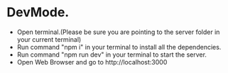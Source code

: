 # DevMode.

- Open terminal.(Please be sure you are pointing to the server folder in your current terminal)
- Run command "npm i" in your terminal to install all the dependencies.
- Run command "npm run dev" in your terminal to start the server.
- Open Web Browser and go to http://localhost:3000

